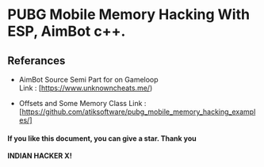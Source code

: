 # PUBG Mobile Memory Hacking With ESP, AimBot c++.


## Referances
+ AimBot Source Semi Part for on Gameloop   
Link : [https://www.unknowncheats.me/)  

+ Offsets and Some Memory Class
Link : [https://github.com/atiksoftware/pubg_mobile_memory_hacking_examples/]



#### If you like this document, you can give a star. Thank you
**INDIAN HACKER X!**
